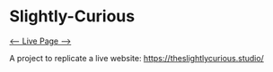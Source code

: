 # Slightly-Curious
[<-- Live Page -->](https://surpun.github.io/Slightly-Curious/)

A project to replicate a live website: https://theslightlycurious.studio/
